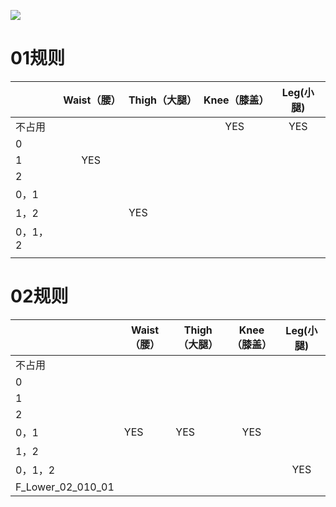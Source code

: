 ![](https://cdn.nlark.com/yuque/0/2025/png/43256925/1737342398199-25950147-9699-426a-9de5-2153090f0007.png)



# 01规则
|  | Waist（腰） | Thigh（大腿） | Knee（膝盖） | Leg(小腿) |
| --- | :---: | --- | :---: | :---: |
| 不占用 |  |  | YES | YES |
| 0 |  |  |  |  |
| 1 | YES |  |  |  |
| 2 |  |  |  |  |
| 0，1 |  |  |  |  |
| 1，2 |  | YES |  |  |
| 0，1，2 | | | | |
| | | | | |


# 02规则
|  | Waist（腰） | Thigh（大腿） | Knee（膝盖） | Leg(小腿) |
| --- | --- | --- | :---: | :---: |
| 不占用 |  |  |  |  |
| 0 |  |  |  |  |
| 1 |  |  |  |  |
| 2 |  |  |  |  |
| 0，1 | YES | YES | YES |  |
| 1，2 |  |  |  |  |
| 0，1，2 | | | | YES |
| F_Lower_02_010_01 | | | | |


